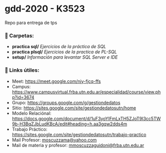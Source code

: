 # gdd-2020 - K3523
Repo para entrega de tps

### :file_folder: Carpetas:
- **practica sql/** *Ejercicios de la práctica de SQL*
- **practica plsql/** *Ejercicios de la practica de PL-SQL*
- **setup/** *Información para levantar SQL Server e IDE*

### :link: Links útiles:
- Meet: https://meet.google.com/njy-fjcq-ffs
- Campus: https://www.campusvirtual.frba.utn.edu.ar/especialidad/course/view.php?id=3674
- Grupo: https://groups.google.com/g/gestiondedatos
- Sitio: https://sites.google.com/site/gestiondedatosutn/home
- Modelo Relaciónal: https://docs.google.com/document/d/1uF3yoYIFmLxTH5ZJoT9I3cc5TW9b-H3BqZJbLudKBcA/edit#heading=h.aa3gqw2dds4m
- Trabajo Práctico: https://sites.google.com/site/gestiondedatosutn/trabajo-practico
- Mail Profesor: moscuzzama@yahoo.com
- Mail de materia y profesor: mmoscuzzaguidoni@frba.utn.edu.ar
